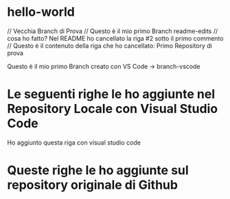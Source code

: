 # hello-world


// Vecchia Branch di Prova
// Questo è il mio primo Branch readme-edits
// cosa ho fatto? Nel README ho cancellato la riga #2 sotto il primo commento
// Questo è il contenuto della riga che ho cancellato: Primo Repository di prova

Questo è il mio primo Branch creato con VS Code -> branch-vscode

# Le seguenti righe le ho aggiunte nel Repository Locale con Visual Studio Code
Ho aggiunto questa riga con visual studio code

# Queste righe le ho aggiunte sul repository originale di Github